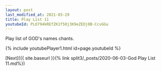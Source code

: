 ```yaml
---
layout: post
last_modified_at: 2021-03-29
title: Play List 11
youtubeId: PLO794kREfZK1f50j3K9eZEDj0B-CcvGGu
---
```

 
 
Play list of GOD's names chants.
 
{% include youtubePlayer1.html id=page.youtubeId %}
 

[Next]({{ site.baseurl }}{% link  split3/_posts/2020-06-03-God Play List 11.md%})
 
